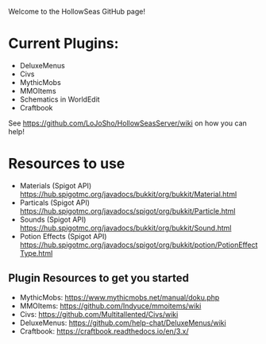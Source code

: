 Welcome to the HollowSeas GitHub page!

# Current Plugins:
* DeluxeMenus
* Civs
* MythicMobs
* MMOItems
* Schematics in WorldEdit
* Craftbook

See https://github.com/LoJoSho/HollowSeasServer/wiki on how you can help!

# Resources to use

* Materials (Spigot API) https://hub.spigotmc.org/javadocs/bukkit/org/bukkit/Material.html
* Particals (Spigot API) https://hub.spigotmc.org/javadocs/spigot/org/bukkit/Particle.html
* Sounds (Spigot API) https://hub.spigotmc.org/javadocs/bukkit/org/bukkit/Sound.html
* Potion Effects (Spigot API) https://hub.spigotmc.org/javadocs/spigot/org/bukkit/potion/PotionEffectType.html
## Plugin Resources to get you started

* MythicMobs: https://www.mythicmobs.net/manual/doku.php
* MMOItems: https://github.com/Indyuce/mmoitems/wiki
* Civs: https://github.com/Multitallented/Civs/wiki
* DeluxeMenus: https://github.com/help-chat/DeluxeMenus/wiki
* Craftbook: https://craftbook.readthedocs.io/en/3.x/
